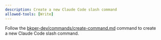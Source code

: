 ```yaml
---
description: Create a new Claude Code slash command
allowed-tools: [Write]
---
```


Follow the [bkper-dev/commands/create-command.md](../../../bkper-dev/.claude/commands/create-command.md) command to create a new Claude Code slash command.